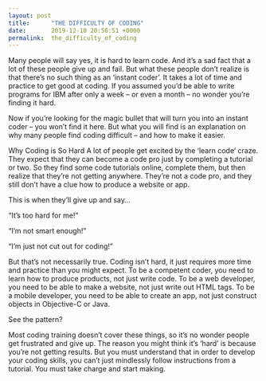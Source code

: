 ```yaml
---
layout: post
title:      "THE DIFFICULTY OF CODING"
date:       2019-12-10 20:56:51 +0000
permalink:  the_difficulty_of_coding
---
```



Many people will say yes, it is hard to learn code. And it’s a sad fact that a lot of these people give up and fail. But what these people don’t realize is that there’s no such thing as an ‘instant coder’. It takes a lot of time and practice to get good at coding. If you assumed you’d be able to write programs for IBM after only a week – or even a month – no wonder you’re finding it hard.

Now if you’re looking for the magic bullet that will turn you into an instant coder – you won’t find it here. But what you will find is an explanation on why many people find coding difficult – and how to make it easier.

Why Coding is So Hard
A lot of people get excited by the ‘learn code’ craze. They expect that they can become a code pro just by completing a tutorial or two. So they find some code tutorials online, complete them, but then realize that they’re not getting anywhere. They’re not a code pro, and they still don’t have a clue how to produce a website or app.

This is when they’ll give up and say…


“It’s too hard for me!”

“I’m not smart enough!”

“I’m just not cut out for coding!”

But that’s not necessarily true. Coding isn’t hard, it just requires more time and practice than you might expect. To be a competent coder, you need to learn how to produce products, not just write code. To be a web developer, you need to be able to make a website, not just write out HTML tags. To be a mobile developer, you need to be able to create an app, not just construct objects in Objective-C or Java.

See the pattern?

Most coding training doesn’t cover these things, so it’s no wonder people get frustrated and give up. The reason you might think it’s ‘hard’ is because you’re not getting results. But you must understand that in order to develop your coding skills, you can’t just mindlessly follow instructions from a tutorial. You must take charge and start making.
